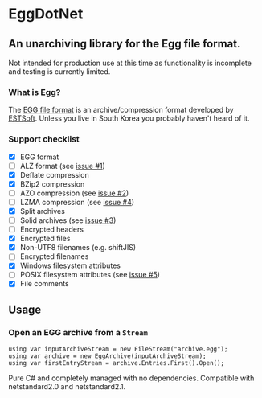 # EggDotNet
## An unarchiving library for the Egg file format.

Not intended for production use at this time as functionality is incomplete and testing is currently limited.

### What is Egg?
The [EGG file format](https://en.wikipedia.org/wiki/EGG_(file_format)) is an archive/compression format developed by [ESTSoft](https://en.wikipedia.org/wiki/ESTsoft).  Unless you live in South Korea you probably haven't heard of it.

### Support checklist
- [x] EGG format
- [ ] ALZ format (see [issue #1](https://github.com/akolman/EggDotNet/issues/1))
- [x] Deflate compression
- [x] BZip2 compression
- [ ] AZO compression (see [issue #2](https://github.com/akolman/EggDotNet/issues/2))
- [ ] LZMA compression (see [issue #4](https://github.com/akolman/EggDotNet/issues/4))
- [x] Split archives
- [ ] Solid archives (see [issue #3](https://github.com/akolman/EggDotNet/issues/3))
- [ ] Encrypted headers
- [x] Encrypted files
- [x] Non-UTF8 filenames (e.g. shiftJIS)
- [ ] Encrypted filenames
- [x] Windows filesystem attributes
- [ ] POSIX filesystem attributes (see [issue #5](https://github.com/akolman/EggDotNet/issues/5))
- [x] File comments    

## Usage

### Open an EGG archive from a `Stream`

```
using var inputArchiveStream = new FileStream("archive.egg");
using var archive = new EggArchive(inputArchiveStream);
using var firstEntryStream = archive.Entries.First().Open();
```

Pure C# and completely managed with no dependencies.  Compatible with netstandard2.0 and netstandard2.1.
